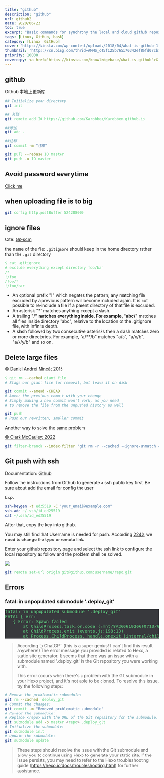 ```yaml
---
title: "github"
description: "github"
url: github2
date: 2020/06/23
toc: true
excerpt: "Basic commands for synchrony the local and cloud github repository."
tags: [Linux, GitHub, bash]
category: [Linux, GitHub]
cover: 'https://kinsta.com/wp-content/uploads/2018/04/what-is-github-1-1-1024x512.png'
thumbnail: 'https://cn.bing.com/th?id=AMMS_c45f125b765170342ef8efd07cb7a55f&w=110&h=110'
priority: 10000
covercopy: <a href="https://kinsta.com/knowledgebase/what-is-github">© kinsta</a>
---
```


## github


Github 本地上更新库
```bash
## Initialize your directory
git init

## 关联
git remote add IO https://github.com/Karobben/Karobben.github.io

##添加
git add .

##注释
git commit -m "注释"

git pull --rebase IO master
git push -u IO master
```


## Avoid password everytime

[Click me](https://luanlengli.github.io/2019/04/07/git-pull%E5%85%8D%E5%AF%86%E7%A0%81%E9%85%8D%E7%BD%AE.html)


## when uploading file is to big

```bash
git config http.postBuffer 524288000
```

## ignore files

Cite: [Git-scm](https://git-scm.com/docs/gitignore)

the name of the file: `.gitignore` should keep in the home directory rather than the `.git` directory

```txt
$ cat .gitignore
# exclude everything except directory foo/bar
/*
!/foo
/foo/*
!/foo/bar
```

- An optional prefix "!" which negates the pattern; any matching file excluded by a previous pattern will become included again. It is not possible to re-include a file if a parent directory of that file is excluded.
- An asterisk "*" matches anything except a slash. 
- A trailing "/**" matches everything inside. For example, "abc/**" matches all files inside directory "abc", relative to the location of the .gitignore file, with infinite depth.
- A slash followed by two consecutive asterisks then a slash matches zero or more directories. For example, "a/**/b" matches "a/b", "a/x/b", "a/x/y/b" and so on.



## Delete large files

[© Daniel Andrei Mincă; 2015](https://stackoverflow.com/questions/33360043/git-error-need-to-remove-large-file)
```bash
$ git rm --cached giant_file
# Stage our giant file for removal, but leave it on disk

git commit --amend -CHEAD
# Amend the previous commit with your change
# Simply making a new commit won't work, as you need
# to remove the file from the unpushed history as well

git push
# Push our rewritten, smaller commit
``` 

Another way to solve the same problem

[© Clark McCauley; 2022](https://stackoverflow.com/questions/19573031/cant-push-to-github-because-of-large-file-which-i-already-deleted)
```bash
git filter-branch --index-filter 'git rm -r --cached --ignore-unmatch <file/dir>' HEAD
```

## Git push with ssh

Documentation: [Github](https://docs.github.com/en/authentication/connecting-to-github-with-ssh/about-ssh)

Follow the instructions from Github to generate a ssh public key first.
Be sure about add the email for config the user

Exp:

```bash
ssh-keygen -t ed25519 -C "your_email@example.com"
ssh-add ~/.ssh/id_ed25519
cat ~/.ssh/id_ed25519
```

After that, copy the key into github.

You may still find that Username is needed for push.
According [2240](https://stackoverflow.com/questions/6565357/git-push-requires-username-and-password), we need to change the type or remote link.

Enter your github repository page and select the ssh link to configure the local repository as follow and the problem shell be solved.

![](https://s1.ax1x.com/2023/02/11/pSh4zNT.png)

```bash
git remote set-url origin git@github.com:username/repo.git
```



## Errors

### fatal: in unpopulated submodule '.deploy_git'

<pre>
fatal: in unpopulated submodule '.deploy_git'
FATAL { err:
   { Error: Spawn failed
       at ChildProcess.task.on.code (/mnt/8A26661926660713/Github/Notes_BK/node_modules/hexo-util/lib/spawn.js:51:21)
       at ChildProcess.emit (events.js:198:13)
       at Process.ChildProcess._handle.onexit (internal/child_process.js:248:12) code: 128 } } 'Something\'s wrong. Maybe you can find the solution here: %s' '\u001b[4mhttps://hexo.io/docs/troubleshooting.html\u001b[24m'
</pre>


> According to ChatGPT (this is a super genius! I can't find this result anywhere!) The error message you provided is related to Hexo, a static site generator. It seems that there was an issue with a submodule named '.deploy_git' in the Git repository you were working with.
>
> This error occurs when there's a problem with the Git submodule in your Hexo project, and it's not able to be cloned. To resolve this issue, try the following steps:

```bash
# Remove the problematic submodule:
git rm --cached .deploy_git
# Commit the changes:
git commit -m "Removed problematic submodule"
# Re-add the submodule:
# Replace <repo> with the URL of the Git repository for the submodule.
git submodule add -b master <repo> .deploy_git
# Initialize the submodule:
git submodule init
# Update the submodule:
git submodule update
```

> These steps should resolve the issue with the Git submodule and allow you to continue using Hexo to generate your static site. If the issue persists, you may need to refer to the Hexo troubleshooting guide (https://hexo.io/docs/troubleshooting.html) for further assistance.





<style>
pre {
  background-color:#38393d;
  color: #5fd381;
}
</style>

